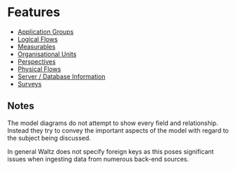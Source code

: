 # Features

- [Application Groups](app_groups/app_groups.md)
- [Logical Flows](logical_flows/logical_flows.md)
- [Measurables](measurables/measurables.md)
- [Organisational Units](org_units/org_units.md)
- [Perspectives](perspectives/perspectives.md)
- [Physical Flows](physical_flows/physical_flows.md)
- [Server / Database Information](servers_and_databases/servers_and_databases.md)
- [Surveys](surveys/survey.md)

## Notes 
The model diagrams do not attempt to show every field and relationship.  Instead they try 
to convey the important aspects of the model with regard to the subject being discussed.

In general Waltz does not specify foreign keys as this poses significant issues when 
ingesting data from numerous back-end sources.
  